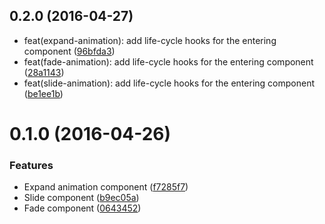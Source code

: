 <a name="0.2.0"></a>
## 0.2.0 (2016-04-27)

* feat(expand-animation): add life-cycle hooks for the entering component ([96bfda3](https://github.com/telerik/kendo-react-animation/commit/96bfda3))
* feat(fade-animation): add life-cycle hooks for the entering component ([28a1143](https://github.com/telerik/kendo-react-animation/commit/28a1143))
* feat(slide-animation): add life-cycle hooks for the entering component ([be1ee1b](https://github.com/telerik/kendo-react-animation/commit/be1ee1b))

<a name="0.1.0"></a>
# 0.1.0 (2016-04-26)


### Features

* Expand animation component ([f7285f7](https://github.com/telerik/kendo-react-animation/commit/f7285f7))
* Slide component ([b9ec05a](https://github.com/telerik/kendo-react-animation/commit/b9ec05a))
* Fade component ([0643452](https://github.com/telerik/kendo-react-animation/commit/0643452))


